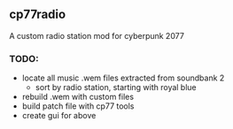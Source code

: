 ## cp77radio
A custom radio station mod for cyberpunk 2077

### TODO:
* locate all music .wem files extracted from soundbank 2
  * sort by radio station, starting with royal blue
* rebuild .wem with custom files
* build patch file with cp77 tools
* create gui for above

